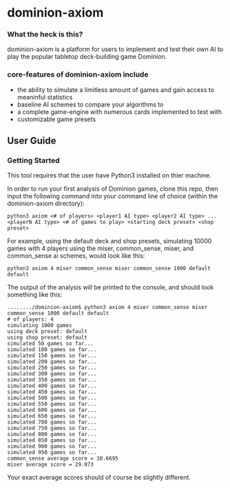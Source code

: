 # dominion-axiom
### What the heck is this?
dominion-axiom is a platform for users to implement and test their own AI to play the popular tabletop deck-building game Dominion.
### core-features of dominion-axiom include 
  * the ability to simulate a limitless amount of games and gain access to meaninful statistics
  * baseline AI schemes to compare your algorithms to
  * a complete game-engine with numerous cards implemented to test with
  * customizable game presets
  
  
## User Guide

### Getting Started
This tool requires that the user have Python3 installed on thier machine.

In order to run your first analysis of Dominion games, clone this repo, then input the following command into your command line of choice (within the dominion-axiom directory):
```
python3 axiom <# of players> <player1 AI type> <player2 AI type> ... <playerN AI type> <# of games to play> <starting deck preset> <shop preset> 
```
For example, using the default deck and shop presets, simulating 10000 games with 4 players using the miser, common_sense, miser, and common_sense ai schemes, would look like this:
```
python3 axiom 4 miser common_sense miser common_sense 1000 default default
```
The output of the analysis will be printed to the console, and should look something like this:
```
......../dominion-axiom$ python3 axiom 4 miser common_sense miser common_sense 1000 default default
# of players: 4
simulating 1000 games
using deck preset: default
using shop preset: default
simulated 50 games so far...
simulated 100 games so far...
simulated 150 games so far...
simulated 200 games so far...
simulated 250 games so far...
simulated 300 games so far...
simulated 350 games so far...
simulated 400 games so far...
simulated 450 games so far...
simulated 500 games so far...
simulated 550 games so far...
simulated 600 games so far...
simulated 650 games so far...
simulated 700 games so far...
simulated 750 games so far...
simulated 800 games so far...
simulated 850 games so far...
simulated 900 games so far...
simulated 950 games so far...
common_sense average score = 30.6695
miser average score = 29.073
```
Your exact average scores should of course be slightly different.
